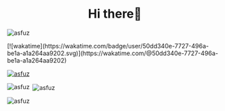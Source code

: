 
<h1 align="center">Hi there👋</h1>
<p align="left"> <img src="https://komarev.com/ghpvc/?username=asfuz&label=Profile%20views&color=0e75b6&style=flat" alt="asfuz" /> </p>
[![wakatime](https://wakatime.com/badge/user/50dd340e-7727-496a-be1a-a1a264aa9202.svg)](https://wakatime.com/@50dd340e-7727-496a-be1a-a1a264aa9202)

<p align="left"> <a href="https://github.com/ryo-ma/github-profile-trophy"><img src="https://github-profile-trophy.vercel.app/?username=asfuz" alt="asfuz" /></a> </p>


<p><img align="left" src="https://github-readme-stats.vercel.app/api/top-langs?username=asfuz&show_icons=true&locale=en&layout=compact" alt="asfuz" /></p>

<p>&nbsp;<img align="center" src="https://github-readme-stats.vercel.app/api?username=asfuz&show_icons=true&locale=en" alt="asfuz" /></p>

<p><img align="center" src="https://github-readme-streak-stats.herokuapp.com/?user=asfuz&" alt="asfuz" /></p>
